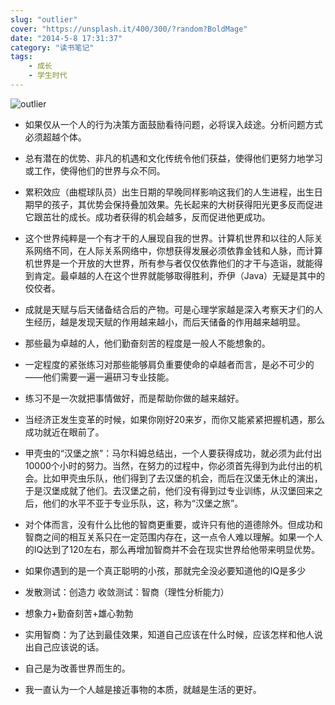 ```yaml
---
slug: "outlier"
cover: "https://unsplash.it/400/300/?random?BoldMage"
date: "2014-5-8 17:31:37"
category: "读书笔记"
tags:
    - 成长
    - 学生时代
---
```

![outlier](https://zerosoul.github.io/2014/05/07/outliners/outliers.jpg)

-   如果仅从一个人的行为决策方面鼓励看待问题，必将误入歧途。分析问题方式必须超越个体。
    
-   总有潜在的优势、非凡的机遇和文化传统令他们获益，使得他们更努力地学习或工作，使得他们的世界与众不同。
    
-   累积效应（曲棍球队员）出生日期的早晚同样影响这我们的人生进程，出生日期早的孩子，其优势会保持叠加效果。先长起来的大树获得阳光更多反而促进它跟茁壮的成长。成功者获得的机会越多，反而促进他更成功。
    
-   这个世界纯粹是一个有才干的人展现自我的世界。计算机世界和以往的人际关系网络不同，在人际关系网络中，你想获得发展必须依靠金钱和人脉，而计算机世界是一个开放的大世界，所有参与者仅仅依靠他们的才干与造诣，就能得到肯定。最卓越的人在这个世界就能够取得胜利，乔伊（Java）无疑是其中的佼佼者。
    
-   成就是天赋与后天储备结合后的产物。可是心理学家越是深入考察天才们的人生经历，越是发现天赋的作用越来越小，而后天储备的作用越来越明显。
    
-   那些最为卓越的人，他们勤奋刻苦的程度是一般人不能想象的。
    
-   一定程度的紧张练习对那些能够肩负重要使命的卓越者而言，是必不可少的——他们需要一遍一遍研习专业技能。
    
-   练习不是一次就把事情做好，而是帮助你做的越来越好。
    
-   当经济正发生变革的时候，如果你刚好20来岁，而你又能紧紧把握机遇，那么成功就近在眼前了。
    
-   甲壳虫的“汉堡之旅”：马尔科姆总结出，一个人要获得成功，就必须为此付出10000个小时的努力。当然，在努力的过程中，你必须首先得到为此付出的机会。比如甲壳虫乐队，他们得到了去汉堡的机会，而后在汉堡无休止的演出，于是汉堡成就了他们。去汉堡之前，他们没有得到过专业训练，从汉堡回来之后，他们的水平不亚于专业乐队，这，称为“汉堡之旅”。
    
-   对个体而言，没有什么比他的智商更重要，或许只有他的道德除外。但成功和智商之间的相互关系只在一定范围内存在，这一点令人难以理解。如果一个人的IQ达到了120左右，那么再增加智商并不会在现实世界给他带来明显优势。
    
-   如果你遇到的是一个真正聪明的小孩，那就完全没必要知道他的IQ是多少
    
-   发散测试：创造力 收敛测试：智商（理性分析能力）
    
-   想象力+勤奋刻苦+雄心勃勃
    
-   实用智商：为了达到最佳效果，知道自己应该在什么时候，应该怎样和他人说出自己应该说的话。
    
-   自己是为改善世界而生的。
    
-   我一直认为一个人越是接近事物的本质，就越是生活的更好。